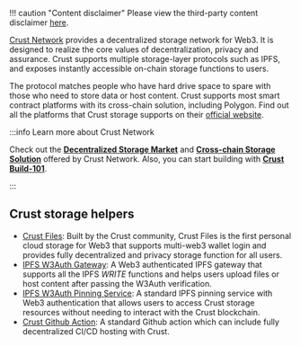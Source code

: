 !!! caution "Content disclaimer"
    Please view the third-party content disclaimer [here](https://github.com/0xPolygon/polygon-docs/blob/main/CONTENT_DISCLAIMER.md).

[Crust Network](https://crust.network) provides a decentralized storage network for Web3. It is designed to realize the core values of decentralization, privacy and assurance. Crust supports multiple storage-layer protocols such as IPFS, and exposes instantly accessible on-chain storage functions to users.

The protocol matches people who have hard drive space to spare with those who need to store data or host content. Crust supports most smart contract platforms with its cross-chain solution, including Polygon. Find out all the platforms that Crust storage supports on their [official website](https://crust.network/).

:::info Learn more about Crust Network

Check out the **[Decentralized Storage Market](https://wiki.crust.network/docs/en/DSM)** and **[Cross-chain Storage Solution](https://wiki.crust.network/docs/en/buildCrossChainSolution#ii-native-ipfs-integration)** offered by Crust Network. Also, you can start building with **[Crust Build-101](https://wiki.crust.network/docs/en/build101)**.

:::

## Crust storage helpers

- [Crust Files](https://crustfiles.io): Built by the Crust community, Crust Files is the first personal cloud storage for Web3 that supports multi-web3 wallet login and provides fully decentralized and privacy storage function for all users.
- [IPFS W3Auth Gateway](https://docs.ipfs.tech/concepts/ipfs-gateway/#authenticated-gateways): A Web3 authenticated IPFS gateway that supports all the IPFS *WRITE* functions and helps users upload files or host content after passing the W3Auth verification.
- [IPFS W3Auth Pinning Service](https://wiki.crust.network/docs/en/buildIPFSW3AuthPin): A standard IPFS pinning service with Web3 authentication that allows users to access Crust storage resources without needing to interact with the Crust blockchain.
- [Crust Github Action](https://github.com/marketplace/actions/crust-ipfs-pin): A standard Github action which can include fully decentralized CI/CD hosting with Crust.
